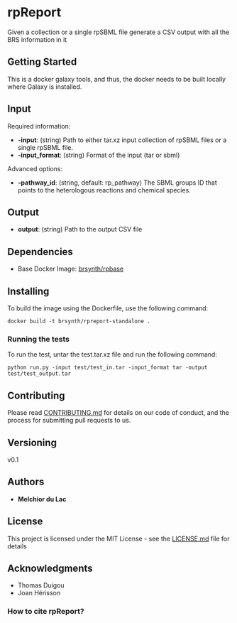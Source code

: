 # rpReport

Given a collection or a single rpSBML file generate a CSV output with all the BRS information in it

## Getting Started

This is a docker galaxy tools, and thus, the docker needs to be built locally where Galaxy is installed. 

## Input

Required information:
* **-input**: (string) Path to either tar.xz input collection of rpSBML files or a single rpSBML file.
* **-input_format**: (string) Format of the input (tar or sbml)

Advanced options:
* **-pathway_id**: (string, default: rp_pathway) The SBML groups ID that points to the heterologous reactions and chemical species.

## Output

* **output**: (string) Path to the output CSV file

## Dependencies

* Base Docker Image: [brsynth/rpbase](https://hub.docker.com/r/brsynth/rpbase)

## Installing

To build the image using the Dockerfile, use the following command:

```
docker build -t brsynth/rpreport-standalone .
```

### Running the tests

To run the test, untar the test.tar.xz file and run the following command:

```
python run.py -input test/test_in.tar -input_format tar -output test/test_output.tar
```

## Contributing

Please read [CONTRIBUTING.md](https://gist.github.com/PurpleBooth/b24679402957c63ec426) for details on our code of conduct, and the process for submitting pull requests to us.

## Versioning

v0.1

## Authors

* **Melchior du Lac**

## License

This project is licensed under the MIT License - see the [LICENSE.md](LICENSE.md) file for details

## Acknowledgments

* Thomas Duigou
* Joan Hérisson

### How to cite rpReport?
